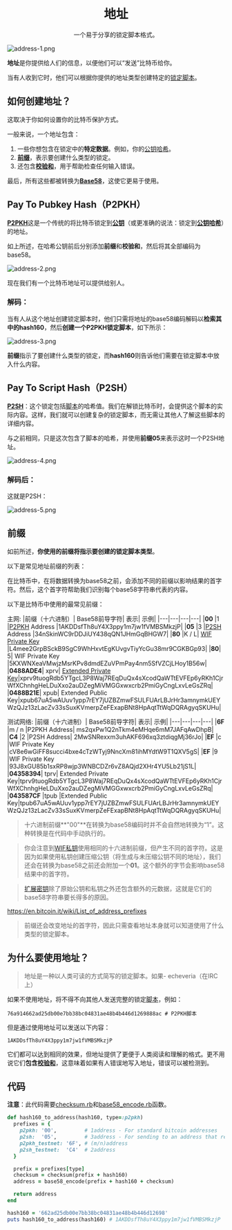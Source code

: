 # <center>地址</center>
<center>一个易于分享的锁定脚本格式。</center>

![address-1.png](img/address-1%20(1).png)

**地址**是你提供给人们的信息，以便他们可以“发送”比特币给你。

当有人收到它时，他们可以根据你提供的地址类型创建特定的[锁定脚本](../../Transaction/Transaction%20Data/output/scriptPubKey/scriptPubKey.md)。

## 如何创建地址？

这取决于你如何设置你的比特币保护方式。

一般来说，一个地址包含：

1. 一些你想包含在锁定中的**特定数据**。例如，你的[公钥哈希](../Public%20Key/Public%20Key%20Hash/public-key-hash.md)。
2. [**前缀**](#前缀)，表示要创建什么类型的锁定。
3. 还包含[**校验和**](../Checksum/Checksum.md)，用于帮助检查任何输入错误。

最后，所有这些都被转换为[**Base58**](../Base58/Base58.md)，这使它更易于使用。

## Pay To Pubkey Hash（P2PKH）
[**P2PKH**](../../Script/P2PKH/P2PKH.md)这是一个传统的将比特币锁定到[**公钥**](../Public%20Key/Public%20Key.md)（或更准确的说法：锁定到[**公钥哈希**](../Public%20Key/Public%20Key%20Hash/public-key-hash.md)）的地址。

如上所述，在哈希公钥前后分别添加**前缀**和**校验和**，然后将其全部编码为base58。

![address-2.png](img/address-2%20(1).png)

现在我们有一个比特币地址可以提供给别人。 

### 解码：
当有人从这个地址创建锁定脚本时，他们只需将地址的base58编码解码以**检索其中的hash160**，然后**创建一个P2PKH锁定脚本**，如下所示：

![address-3.png](img/address-3%20(1).png)

**前缀**指示了要创建什么类型的锁定，而**hash160**则告诉他们需要在锁定脚本中放入什么内容。

## Pay To Script Hash（P2SH）
[**P2SH**](../../Script/P2SH/P2SH.md)：这个锁定包括[脚本](../../Script/Script.md)的哈希值。我们在解锁比特币时，会提供这个脚本的实际内容。这样，我们就可以创建复杂的锁定脚本，而无需让其他人了解这些脚本的详细内容。

与之前相同，只是这次包含了脚本的哈希，并使用**前缀05**来表示这时一个P2SH地址。

![address-4.png](img/address-4%20(1).png)

### 解码后：
这就是P2SH：

![address-5.png](img/address-5%20(1).png)

## 前缀
如前所述，**你使用的前缀将指示要创建的锁定脚本类型**。

以下是常见地址前缀的列表：

在比特币中，在将数据转换为base58之前，会添加不同的前缀以影响结果的首字符。然后，这个首字符帮助我们识别每个base58字符串代表的内容。

以下是比特币中使用的最常见前缀：

主网:
|前缀（十六进制）|	Base58前导字符|	表示|	示例|
|---|---|---|---|
|**00**	|1	|[P2PKH](../../Script/P2PKH/P2PKH.md) Address	|1AKDDsfTh8uY4X3ppy1m7jw1fVMBSMkzjP|
|**05**	|3	|[P2SH](../../Script/P2SH/P2SH.md) Address	|34nSkinWC9rDDJiUY438qQN1JHmGqBHGW7|
|**80**	|K / L|	[WIF Private Key](../Private%20Key/WIF%20Private%20Key/WIF%20Private%20Key.md) 	|L4mee2GrpBSckB9SgC9WhHxvtEgKUvgvTiyYcGu38mr9CGKBGp93|
|**80**|	5|	WIF Private Key 	|5KXWNXeaVMwjzMsrKPv8dmdEZuVPmPay4nm5SfVZCjLHoy1B56w|
|**0488ADE4**|	xprv|	[Extended Private Key](../../HD%20Wallets/Extended%20Keys/Extended%20Keys.md)|xprv9tuogRdb5YTgcL3P8Waj7REqDuQx4sXcodQaWTtEVFEp6yRKh1CjrWfXChnhgHeLDuXxo2auDZegMiVMGGxwxcrb2PmiGyCngLxvLeGsZRq|
|**0488B21E**|	xpub|	Extended Public Key|xpub67uA5wAUuv1ypp7rEY7jUZBZmwFSULFUArLBJrHr3amnymkUEYWzQJz13zLacZv33sSuxKVmerpZeFExapBNt8HpAqtTtWqDQRAgyqSKUHu|

测试网络:
|前缀（十六进制）|	Base58前导字符|	表示|	示例|
|---|---|---|---|
|**6F**	|m / n	|P2PKH Address|	ms2qxPw1Q2nTkm4eMHqe6mM7JAFqAwDhpB|
|**C4**	|2	|P2SH Address|	2MwSNRexxm3uhAKF696xq3ztdiqgMj36rJo|
|**EF**	|c	|WIF Private Key 	|cV8e6wGiFF8succi4bxe4cTzWTyj9NncXm81ihMYdtW9T1QXV5gS|
|**EF**	|9	|WIF Private Key 	|93J8xGU85b1sxRP8wjp3WNBCDZr6vZ8AQjd2XHr4YU5Lb21jS1L|
|**04358394**|	tprv|	Extended Private Key|tprv9tuogRdb5YTgcL3P8Waj7REqDuQx4sXcodQaWTtEVFEp6yRKh1CjrWfXChnhgHeLDuXxo2auDZegMiVMGGxwxcrb2PmiGyCngLxvLeGsZRq|
|**043587CF**	|tpub	|Extended Public Key|tpub67uA5wAUuv1ypp7rEY7jUZBZmwFSULFUArLBJrHr3amnymkUEYWzQJz13zLacZv33sSuxKVmerpZeFExapBNt8HpAqtTtWqDQRAgyqSKUHu|

>十六进制前缀**"00"**在转换为base58编码时并不会自然地转换为“1”。这种转换是在代码中手动执行的。

>你会注意到[WIF私钥](../../Keys/Private%20Key/WIF%20Private%20Key/WIF%20Private%20Key.md)使用相同的十六进制前缀，但产生不同的首字符。这是因为如果使用私钥创建压缩公钥（将生成与未压缩公钥不同的地址），我们还会在转换为base58之前还会附加一个**01**。这个额外的字节会影响base58结果中的首字符。

>[扩展密钥](../../HD%20Wallets/Extended%20Keys/Extended%20Keys.md)除了原始公钥和私钥之外还包含额外的元数据，这就是它们的base58字符串要长得多的原因。

https://en.bitcoin.it/wiki/List_of_address_prefixes

>前缀还会改变地址的首字符，因此只需查看地址本身就可以知道使用了什么类型的锁定脚本。

## 为什么要使用地址？
>地址是一种以人类可读的方式简写的锁定脚本。如果- echeveria（在IRC上）

如果不使用地址，将不得不向其他人发送完整的锁定[脚本](../../Script/Script.md)，例如：
```
76a914662ad25db00e7bb38bc04831ae48b4b446d1269888ac # P2PKH脚本
```
但是通过使用地址可以发送以下内容：
```
1AKDDsfTh8uY4X3ppy1m7jw1fVMBSMkzjP
```
它们都可以达到相同的效果，但地址提供了更便于人类阅读和理解的格式。更不用说它们**包含[校验和](../Checksum/Checksum.md)**，这意味着如果有人错误地写入地址，错误可以被检测到。

## 代码
**注意**：此代码需要[checksum.rb](https://github.com/in3rsha/learnmeabitcoin-code/blob/master/checksum.rb)和[base58_encode.rb](https://github.com/in3rsha/learnmeabitcoin-code/blob/master/base58_encode.rb)函数。
```ruby
def hash160_to_address(hash160, type=:p2pkh)
  prefixes = {
    p2pkh: '00',         # 1address - For standard bitcoin addresses
    p2sh:  '05',         # 3address - For sending to an address that requires multiple signatures (multisig)
    p2pkh_testnet: '6F', # (m/n)address
    p2sh_testnet:  'C4'  # 2address
  }

  prefix = prefixes[type]
  checksum = checksum(prefix + hash160)
  address = base58_encode(prefix + hash160 + checksum)

  return address
end

hash160 = '662ad25db00e7bb38bc04831ae48b4b446d12698'
puts hash160_to_address(hash160) # 1AKDDsfTh8uY4X3ppy1m7jw1fVMBSMkzjP
```

